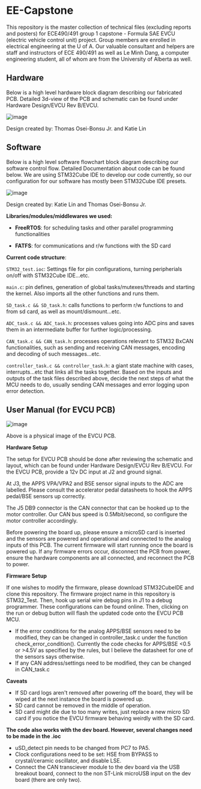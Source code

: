 # EE-Capstone
This repository is the master collection of technical files (excluding reports and posters) for ECE490/491 group 1 capstone - Formula SAE EVCU (electric vehicle control unit) project. Group members are enrolled in electrical engineering at the U of A. Our valuable consultant and helpers are staff and instructors of ECE 490/491 as well as Le Minh Dang, a computer engineering student, all of whom are from the University of Alberta as well. 


## Hardware
Below is a high level hardware block diagram describing our fabricated PCB. Detailed 3d-view of the PCB and schematic can be found under Hardware Design/EVCU Rev B/EVCU. 

![image](https://user-images.githubusercontent.com/47064869/230803179-39cdc258-3503-49b4-8827-90abdd42a2b8.png)

Design created by: Thomas Osei-Bonsu Jr. and Katie Lin

## Software
Below is a high level software flowchart block diagram describing our software control flow. Detailed Documentation about code can be found below. We are using STM32Cube IDE to develop our code currently, so our configuration for our software has mostly been STM32Cube IDE presets.

![image](https://user-images.githubusercontent.com/47064869/230803031-e13324f6-1f2f-4af6-9df3-3e316a8646e2.png)

Design created by: Katie Lin and Thomas Osei-Bonsu Jr.

**Libraries/modules/middlewares we used:** 

+ **FreeRTOS**: for scheduling tasks and other parallel programming functionalities

+ **FATFS**: for communications and r/w functions with the SD card


**Current code structure**:

```STM32_test.ioc```: Settings file for pin configurations, turning peripherials on/off with STM32Cube IDE...etc.

```main.c```: pin defines, generation of global tasks/mutexes/threads and starting the kernel. Also imports all the other functions and runs them. 

```SD_task.c && SD_task.h```: calls functions to perform r/w functions to and from sd card, as well as mount/dismount...etc. 

```ADC_task.c && ADC_task.h```: processes values going into ADC pins and saves them in an intermediate buffer for further logic/processing. 

```CAN_task.c && CAN_task.h```: processes operations relevant to STM32 BxCAN functionalities, such as sending and receiving CAN messages, encoding and decoding of such messages...etc. 


```controller_task.c && controller_task.h```: a giant state machine with cases, interrupts...etc that links all the tasks together. Based on the inputs and outputs of the task files described above, decide the next steps of what the MCU needs to do, usually sending CAN messages and error logging upon error detection. 


## User Manual (for EVCU PCB)

![image](https://user-images.githubusercontent.com/47064869/232248181-f159828e-b120-455e-b322-5c2face49e1b.png)

Above is a physical image of the EVCU PCB. 

**Hardware Setup**

The setup for EVCU PCB should be done after reviewing the schematic and layout, which can be found under Hardware Design/EVCU Rev B/EVCU. For the EVCU PCB, provide a 12v DC input at J2 and ground signal. 


At J3, the APPS VPA/VPA2 and BSE sensor signal inputs to the ADC are labelled. Please consult the accelerator pedal datasheets to hook the APPS pedal/BSE sensors up correctly. 


The J5 DB9 connector is the CAN connector that can be hooked up to the motor controller. Our CAN bus speed is 0.5Mbit/second, so configure the motor controller accordingly. 


Before powering the board up, please ensure a microSD card is inserted and the sensors are powered and operational and connected to the analog inputs of this PCB. The current firmware will start running once the board is powered up. If any firmware errors occur, disconnect the PCB from power, ensure the hardware components are all connected, and reconnect the PCB to power. 


**Firmware Setup**

If one wishes to modify the firmware, please download STM32CubeIDE and clone this repository. The firmware project name in this repository is STM32_Test. Then, hook up serial wire debug pins in J1 to a debug programmer. These configurations can be found online. Then, clicking on the run or debug button will flash the updated code onto the EVCU PCB MCU. 

+ If the error conditions for the analog APPS/BSE sensors need to be modified, they can be changed in controller_task.c under the function check_error_condition(). Currently the code checks for APPS/BSE <0.5 or >4.5V as specified by the rules, but I believe the datasheet for one of the sensors says otherwise. 
+ If any CAN address/settings need to be modified, they can be changed in CAN_task.c

**Caveats**
+ If SD card logs aren't removed after powering off the board, they will be wiped at the next instance the board is powered up. 
+ SD card cannot be removed in the middle of operation. 
+ SD card might die due to too many writes, just replace a new micro SD card if you notice the EVCU firmware behaving weirdly with the SD card. 


**The code also works with the dev board. However, several changes need to be made in the .ioc**
+ uSD_detect pin needs to be changed from PC7 to PA5. 
+ Clock configurations need to be set: HSE from BYPASS to crystal/ceramic oscillator, and disable LSE. 
+ Connect the CAN transciever module to the dev board via the USB breakout board, connect to the non ST-Link microUSB input on the dev board (there are only two). 

